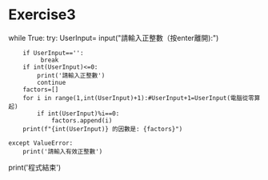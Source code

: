 # Exercise3
while True:
    try:
        UserInput= input("請輸入正整數（按enter離開):")
        
        if UserInput=='':
             break
        if int(UserInput)<=0:
            print('請輸入正整數')
            continue
        factors=[]
        for i in range(1,int(UserInput)+1):#UserInput+1=UserInput(電腦從零算起)
            if int(UserInput)%i==0:
                factors.append(i)
        print(f"{int(UserInput)} 的因數是: {factors}")
        
    except ValueError:
        print('請輸入有效正整數')
print('程式結束')
